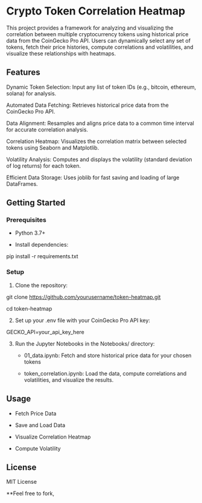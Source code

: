 # Crypto Token Correlation Heatmap

This project provides a framework for analyzing and visualizing the correlation between multiple cryptocurrency tokens using historical price data from the CoinGecko Pro API. Users can dynamically select any set of tokens, fetch their price histories, compute correlations and volatilities, and visualize these relationships with heatmaps.

## Features

Dynamic Token Selection: Input any list of token IDs (e.g., bitcoin, ethereum, solana) for analysis.

Automated Data Fetching: Retrieves historical price data from the CoinGecko Pro API.

Data Alignment: Resamples and aligns price data to a common time interval for accurate correlation analysis.

Correlation Heatmap: Visualizes the correlation matrix between selected tokens using Seaborn and Matplotlib.

Volatility Analysis: Computes and displays the volatility (standard deviation of log returns) for each token.

Efficient Data Storage: Uses joblib for fast saving and loading of large DataFrames.

## Getting Started
### Prerequisites
- Python 3.7+

- Install dependencies:

pip install -r requirements.txt

### Setup
1. Clone the repository:

git clone https://github.com/yourusername/token-heatmap.git

cd token-heatmap

2. Set up your .env file with your CoinGecko Pro API key:

GECKO_API=your_api_key_here

3. Run the Jupyter Notebooks in the Notebooks/ directory:
    - 01_data.ipynb: Fetch and store historical price data for your chosen tokens

    - token_correlation.ipynb: Load the data, compute correlations and volatilities, and visualize the results.

## Usage
- Fetch Price Data

- Save and Load Data

- Visualize Correlation Heatmap

- Compute Volatility

## License

MIT License

**Feel free to fork,
